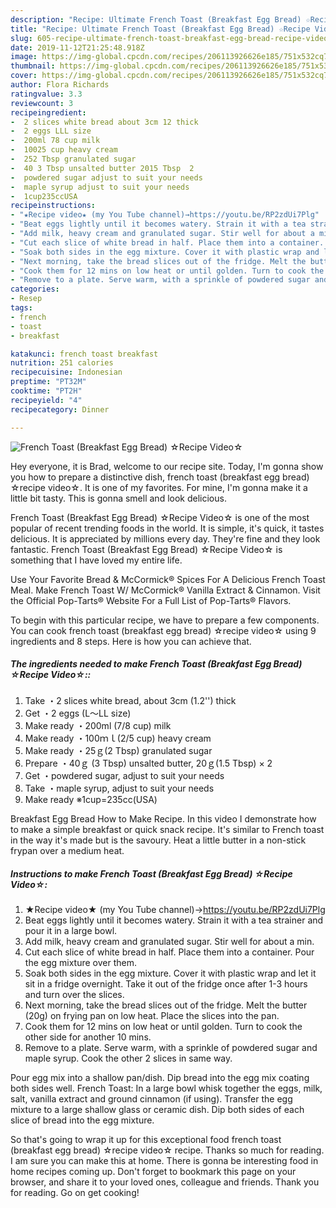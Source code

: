 ```yaml
---
description: "Recipe: Ultimate French Toast (Breakfast Egg Bread) ☆Recipe Video☆"
title: "Recipe: Ultimate French Toast (Breakfast Egg Bread) ☆Recipe Video☆"
slug: 605-recipe-ultimate-french-toast-breakfast-egg-bread-recipe-video
date: 2019-11-12T21:25:48.918Z
image: https://img-global.cpcdn.com/recipes/206113926626e185/751x532cq70/french-toast-breakfast-egg-bread-☆recipe-video☆-recipe-main-photo.jpg
thumbnail: https://img-global.cpcdn.com/recipes/206113926626e185/751x532cq70/french-toast-breakfast-egg-bread-☆recipe-video☆-recipe-main-photo.jpg
cover: https://img-global.cpcdn.com/recipes/206113926626e185/751x532cq70/french-toast-breakfast-egg-bread-☆recipe-video☆-recipe-main-photo.jpg
author: Flora Richards
ratingvalue: 3.3
reviewcount: 3
recipeingredient:
-  2 slices white bread about 3cm 12 thick
-  2 eggs LLL size
-  200ml 78 cup milk
-  10025 cup heavy cream
-  252 Tbsp granulated sugar
-  40 3 Tbsp unsalted butter 2015 Tbsp  2
-  powdered sugar adjust to suit your needs
-  maple syrup adjust to suit your needs
-  1cup235ccUSA
recipeinstructions:
- "★Recipe video★ (my You Tube channel)→https://youtu.be/RP2zdUi7Plg"
- "Beat eggs lightly until it becomes watery. Strain it with a tea strainer and pour it in a large bowl."
- "Add milk, heavy cream and granulated sugar. Stir well for about a min."
- "Cut each slice of white bread in half. Place them into a container. Pour the egg mixture over them."
- "Soak both sides in the egg mixture. Cover it with plastic wrap and let it sit in a fridge overnight. Take it out of the fridge once after 1-3 hours and turn over the slices."
- "Next morning, take the bread slices out of the fridge. Melt the butter (20g) on frying pan on low heat. Place the slices into the pan."
- "Cook them for 12 mins on low heat or until golden. Turn to cook the other side for another 10 mins."
- "Remove to a plate. Serve warm, with a sprinkle of powdered sugar and maple syrup. Cook the other 2 slices in same way."
categories:
- Resep
tags:
- french
- toast
- breakfast

katakunci: french toast breakfast
nutrition: 251 calories
recipecuisine: Indonesian
preptime: "PT32M"
cooktime: "PT2H"
recipeyield: "4"
recipecategory: Dinner

---
```



![French Toast (Breakfast Egg Bread) ☆Recipe Video☆](https://img-global.cpcdn.com/recipes/206113926626e185/751x532cq70/french-toast-breakfast-egg-bread-☆recipe-video☆-recipe-main-photo.jpg)

Hey everyone, it is Brad, welcome to our recipe site. Today, I'm gonna show you how to prepare a distinctive dish, french toast (breakfast egg bread) ☆recipe video☆. It is one of my favorites. For mine, I'm gonna make it a little bit tasty. This is gonna smell and look delicious.

French Toast (Breakfast Egg Bread) ☆Recipe Video☆ is one of the most popular of recent trending foods in the world. It is simple, it's quick, it tastes delicious. It is appreciated by millions every day. They're fine and they look fantastic. French Toast (Breakfast Egg Bread) ☆Recipe Video☆ is something that I have loved my entire life.

Use Your Favorite Bread &amp; McCormick® Spices For A Delicious French Toast Meal. Make French Toast W/ McCormick® Vanilla Extract &amp; Cinnamon. Visit the Official Pop-Tarts® Website For a Full List of Pop-Tarts® Flavors.


To begin with this particular recipe, we have to prepare a few components. You can cook french toast (breakfast egg bread) ☆recipe video☆ using 9 ingredients and 8 steps. Here is how you can achieve that.

##### The ingredients needed to make French Toast (Breakfast Egg Bread) ☆Recipe Video☆::

1. Take  ・2 slices white bread, about 3cm (1.2&#39;&#39;) thick
1. Get  ・2 eggs (L～LL size)
1. Make ready  ・200ml (7/8 cup) milk
1. Make ready  ・100ｍｌ(2/5 cup) heavy cream
1. Make ready  ・25ｇ(2 Tbsp) granulated sugar
1. Prepare  ・40ｇ (3 Tbsp) unsalted butter, 20ｇ(1.5 Tbsp) × 2
1. Get  ・powdered sugar, adjust to suit your needs
1. Take  ・maple syrup, adjust to suit your needs
1. Make ready  ※1cup=235cc(USA)


Breakfast Egg Bread How to Make Recipe. In this video I demonstrate how to make a simple breakfast or quick snack recipe. It&#39;s similar to French toast in the way it&#39;s made but is the savoury. Heat a little butter in a non-stick frypan over a medium heat. 

##### Instructions to make French Toast (Breakfast Egg Bread) ☆Recipe Video☆:

1. ★Recipe video★ (my You Tube channel)→https://youtu.be/RP2zdUi7Plg
1. Beat eggs lightly until it becomes watery. Strain it with a tea strainer and pour it in a large bowl.
1. Add milk, heavy cream and granulated sugar. Stir well for about a min.
1. Cut each slice of white bread in half. Place them into a container. Pour the egg mixture over them.
1. Soak both sides in the egg mixture. Cover it with plastic wrap and let it sit in a fridge overnight. Take it out of the fridge once after 1-3 hours and turn over the slices.
1. Next morning, take the bread slices out of the fridge. Melt the butter (20g) on frying pan on low heat. Place the slices into the pan.
1. Cook them for 12 mins on low heat or until golden. Turn to cook the other side for another 10 mins.
1. Remove to a plate. Serve warm, with a sprinkle of powdered sugar and maple syrup. Cook the other 2 slices in same way.


Pour egg mix into a shallow pan/dish. Dip bread into the egg mix coating both sides well. French Toast: In a large bowl whisk together the eggs, milk, salt, vanilla extract and ground cinnamon (if using). Transfer the egg mixture to a large shallow glass or ceramic dish. Dip both sides of each slice of bread into the egg mixture. 

So that's going to wrap it up for this exceptional food french toast (breakfast egg bread) ☆recipe video☆ recipe. Thanks so much for reading. I am sure you can make this at home. There is gonna be interesting food in home recipes coming up. Don't forget to bookmark this page on your browser, and share it to your loved ones, colleague and friends. Thank you for reading. Go on get cooking!
